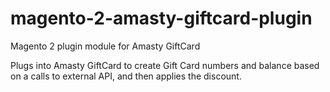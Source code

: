 # magento-2-amasty-giftcard-plugin
Magento 2 plugin module for Amasty GiftCard

Plugs into Amasty GiftCard to create Gift Card numbers and balance based on a calls to external API, and then applies the discount.
